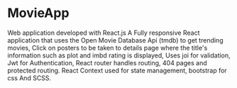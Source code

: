 # MovieApp
Web application developed with React.js
A Fully responsive React application that uses the Open Movie Database Api (tmdb) to get trending movies, Click on posters to be taken to details page where the title's information such as plot and imbd rating is displayed, Uses joi for validation, Jwt for Authentication,  React router handles routing, 404 pages and protected routing. React Context used for state management, bootstrap for css And SCSS.


